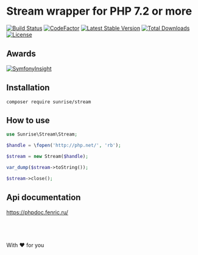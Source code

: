 # Stream wrapper for PHP 7.2 or more

[![Build Status](https://api.travis-ci.com/sunrise-php/stream.svg?branch=master)](https://travis-ci.com/sunrise-php/stream)
[![CodeFactor](https://www.codefactor.io/repository/github/sunrise-php/stream/badge)](https://www.codefactor.io/repository/github/sunrise-php/stream)
[![Latest Stable Version](https://poser.pugx.org/sunrise/stream/v/stable)](https://packagist.org/packages/sunrise/stream)
[![Total Downloads](https://poser.pugx.org/sunrise/stream/downloads)](https://packagist.org/packages/sunrise/stream)
[![License](https://poser.pugx.org/sunrise/stream/license)](https://packagist.org/packages/sunrise/stream)

## Awards

[![SymfonyInsight](https://insight.symfony.com/projects/a6301a76-9b35-49a3-adb1-ebbf59f810f2/big.svg)](https://insight.symfony.com/projects/a6301a76-9b35-49a3-adb1-ebbf59f810f2)

## Installation

```
composer require sunrise/stream
```

## How to use

```php
use Sunrise\Stream\Stream;

$handle = \fopen('http://php.net/', 'rb');

$stream = new Stream($handle);

var_dump($stream->toString());

$stream->close();
```

## Api documentation

https://phpdoc.fenric.ru/

###### &nbsp;
With :heart: for you
